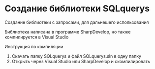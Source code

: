 # Создание библиотеки SQLquerys

Создание библиотеки с запросами, для дальнешего использования

Библиотека написана в программе SharpDevelop, но также компилируется в Visual Studio

Инструкция по компиляции
1. Скачать папку SQLquerys и файл SQLquerys.sln в одну папку
2. Открыть через Visual Studio или SharpDevelop и скомпилировать

